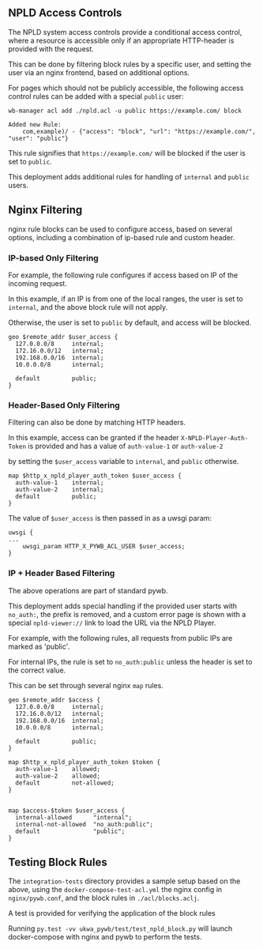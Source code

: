 ## NPLD Access Controls

The NPLD system access controls provide a conditional access control, where a resource is accessible only if an appropriate HTTP-header is provided with the request.

This can be done by filtering block rules by a specific user, and setting the user via an nginx frontend, based on additional options.

For pages which should not be publicly accessible, the following access control rules can be added with a special `public` user:

```shell
wb-manager acl add ./npld.acl -u public https://example.com/ block

Added new Rule:
    com,example)/ - {"access": "block", "url": "https://example.com/", "user": "public"}
```

This rule signifies that `https://example.com/` will be blocked if the user is set to `public`.

This deployment adds additional rules for handling of `internal` and `public` users.


## Nginx Filtering

nginx rule blocks can be used to configure access, based on several options, including a combination of ip-based rule and custom header.


### IP-based Only Filtering

For example, the following rule configures if access based on IP of the incoming request.

In this example, if an IP is from one of the local ranges, the user is set to `internal`, and the above block rule will not apply.

Otherwise, the user is set to `public` by default, and access will be blocked.


```
geo $remote_addr $user_access {
  127.0.0.0/8     internal;
  172.16.0.0/12   internal;
  192.168.0.0/16  internal;
  10.0.0.0/8      internal;

  default         public;
}
```

### Header-Based Only Filtering

Filtering can also be done by matching HTTP headers.

In this example, access can be granted if the header `X-NPLD-Player-Auth-Token` is provided and has a value of `auth-value-1` or `auth-value-2`

by setting the `$user_access` variable to `internal`, and `public` otherwise.

```
map $http_x_npld_player_auth_token $user_access {
  auth-value-1    internal;
  auth-value-2    internal;
  default         public;
}
```

The value of `$user_access` is then passed in as a uwsgi param:


```
uwsgi {
...
    uwsgi_param HTTP_X_PYWB_ACL_USER $user_access;
}
```


### IP + Header Based Filtering

The above operations are part of standard pywb.

This deployment adds special handling if the provided user starts with `no_auth:`, the prefix
is removed, and a custom error page is shown with a special `npld-viewer://` link to load the URL
via the NPLD Player.

For example, with the following rules, all requests from public IPs are marked as 'public'.

For internal IPs, the rule is set to `no_auth:public` unless the header is set to the correct value.

This can be set through several nginx `map` rules.


```
geo $remote_addr $access {
  127.0.0.0/8     internal;
  172.16.0.0/12   internal;
  192.168.0.0/16  internal;
  10.0.0.0/8      internal;

  default         public;
}

map $http_x_npld_player_auth_token $token {
  auth-value-1    allowed;
  auth-value-2    allowed;
  default         not-allowed;
}


map $access-$token $user_access {
  internal-allowed      "internal";
  internal-not-allowed  "no_auth:public";
  default               "public";
}
```

## Testing Block Rules

The `integration-tests` directory provides a sample setup based on the above, using the `docker-compose-test-acl.yml`
the nginx config in `nginx/pywb.conf`, and the block rules in `./acl/blocks.aclj`.

A test is provided for verifying the application of the block rules

Running `py.test -vv ukwa_pywb/test/test_npld_block.py` will launch docker-compose with nginx and pywb to perform the tests.

